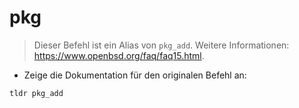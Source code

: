 # pkg

> Dieser Befehl ist ein Alias von `pkg_add`.
> Weitere Informationen: <https://www.openbsd.org/faq/faq15.html>.

- Zeige die Dokumentation für den originalen Befehl an:

`tldr pkg_add`
